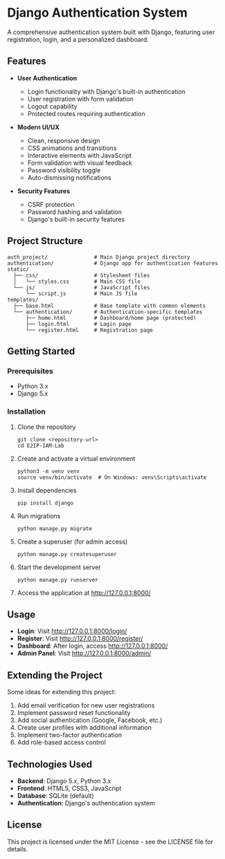 # Django Authentication System

A comprehensive authentication system built with Django, featuring user registration, login, and a personalized dashboard.

## Features

- **User Authentication**

  - Login functionality with Django's built-in authentication
  - User registration with form validation
  - Logout capability
  - Protected routes requiring authentication

- **Modern UI/UX**

  - Clean, responsive design
  - CSS animations and transitions
  - Interactive elements with JavaScript
  - Form validation with visual feedback
  - Password visibility toggle
  - Auto-dismissing notifications

- **Security Features**
  - CSRF protection
  - Password hashing and validation
  - Django's built-in security features

## Project Structure

```
auth_project/               # Main Django project directory
authentication/             # Django app for authentication features
static/
  ├── css/                  # Stylesheet files
  │   └── styles.css        # Main CSS file
  └── js/                   # JavaScript files
      └── script.js         # Main JS file
templates/
  ├── base.html             # Base template with common elements
  └── authentication/       # Authentication-specific templates
      ├── home.html         # Dashboard/home page (protected)
      ├── login.html        # Login page
      └── register.html     # Registration page
```

## Getting Started

### Prerequisites

- Python 3.x
- Django 5.x

### Installation

1. Clone the repository

   ```
   git clone <repository-url>
   cd E2IP-IAM-Lab
   ```

2. Create and activate a virtual environment

   ```
   python3 -m venv venv
   source venv/bin/activate  # On Windows: venv\Scripts\activate
   ```

3. Install dependencies

   ```
   pip install django
   ```

4. Run migrations

   ```
   python manage.py migrate
   ```

5. Create a superuser (for admin access)

   ```
   python manage.py createsuperuser
   ```

6. Start the development server

   ```
   python manage.py runserver
   ```

7. Access the application at http://127.0.0.1:8000/

## Usage

- **Login**: Visit http://127.0.0.1:8000/login/
- **Register**: Visit http://127.0.0.1:8000/register/
- **Dashboard**: After login, access http://127.0.0.1:8000/
- **Admin Panel**: Visit http://127.0.0.1:8000/admin/

## Extending the Project

Some ideas for extending this project:

1. Add email verification for new user registrations
2. Implement password reset functionality
3. Add social authentication (Google, Facebook, etc.)
4. Create user profiles with additional information
5. Implement two-factor authentication
6. Add role-based access control

## Technologies Used

- **Backend**: Django 5.x, Python 3.x
- **Frontend**: HTML5, CSS3, JavaScript
- **Database**: SQLite (default)
- **Authentication**: Django's authentication system

## License

This project is licensed under the MIT License - see the LICENSE file for details.
